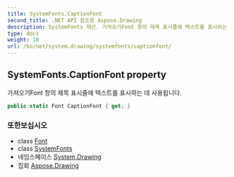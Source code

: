 ```yaml
---
title: SystemFonts.CaptionFont
second_title: .NET API 참조용 Aspose.Drawing
description: SystemFonts 재산. 가져오기Font 창의 제목 표시줄에 텍스트를 표시하는 데 사용됩니다.
type: docs
weight: 10
url: /ko/net/system.drawing/systemfonts/captionfont/
---
```

## SystemFonts.CaptionFont property

가져오기Font 창의 제목 표시줄에 텍스트를 표시하는 데 사용됩니다.

```csharp
public static Font CaptionFont { get; }
```

### 또한보십시오

* class [Font](../../font/)
* class [SystemFonts](../)
* 네임스페이스 [System.Drawing](../../systemfonts/)
* 집회 [Aspose.Drawing](../../../)


